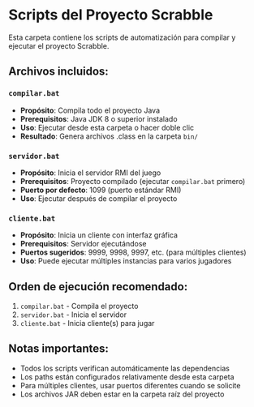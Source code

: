# Scripts del Proyecto Scrabble

Esta carpeta contiene los scripts de automatización para compilar y ejecutar el proyecto Scrabble.

## Archivos incluidos:

### `compilar.bat`
- **Propósito**: Compila todo el proyecto Java
- **Prerequisitos**: Java JDK 8 o superior instalado
- **Uso**: Ejecutar desde esta carpeta o hacer doble clic
- **Resultado**: Genera archivos .class en la carpeta `bin/`

### `servidor.bat`
- **Propósito**: Inicia el servidor RMI del juego
- **Prerequisitos**: Proyecto compilado (ejecutar `compilar.bat` primero)
- **Puerto por defecto**: 1099 (puerto estándar RMI)
- **Uso**: Ejecutar después de compilar el proyecto

### `cliente.bat`
- **Propósito**: Inicia un cliente con interfaz gráfica
- **Prerequisitos**: Servidor ejecutándose
- **Puertos sugeridos**: 9999, 9998, 9997, etc. (para múltiples clientes)
- **Uso**: Puede ejecutar múltiples instancias para varios jugadores

## Orden de ejecución recomendado:

1. `compilar.bat` - Compila el proyecto
2. `servidor.bat` - Inicia el servidor
3. `cliente.bat` - Inicia cliente(s) para jugar

## Notas importantes:

- Todos los scripts verifican automáticamente las dependencias
- Los paths están configurados relativamente desde esta carpeta
- Para múltiples clientes, usar puertos diferentes cuando se solicite
- Los archivos JAR deben estar en la carpeta raíz del proyecto
